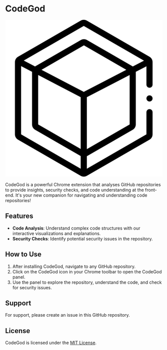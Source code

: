 # CodeGod

![CodeGod Logo](https://github.com/bilal-mustafa10/codegod-frontend/blob/master/src/assets/logo.png)

CodeGod is a powerful Chrome extension that analyses GitHub repositories to provide insights, security checks, and code understanding at the front-end. It's your new companion for navigating and understanding code repositories!

## Features

* **Code Analysis**: Understand complex code structures with our interactive visualizations and explanations.
* **Security Checks**: Identify potential security issues in the repository.

## How to Use

1. After installing CodeGod, navigate to any GitHub repository.
2. Click on the CodeGod icon in your Chrome toolbar to open the CodeGod panel.
3. Use the panel to explore the repository, understand the code, and check for security issues.


## Support

For support, please create an issue in this GitHub repository.


## License

CodeGod is licensed under the [MIT License](LICENSE).
